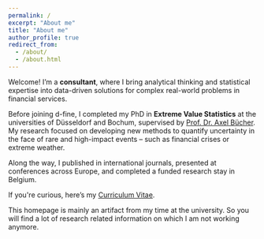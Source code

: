 ```yaml
---
permalink: /
excerpt: "About me"
title: "About me"
author_profile: true
redirect_from: 
  - /about/
  - /about.html
---
```

Welcome! I’m a **consultant**, where I bring analytical thinking and statistical expertise into data-driven solutions for complex real-world problems in financial services.

Before joining d-fine, I completed my PhD in **Extreme Value Statistics** at the universities of Düsseldorf and Bochum, supervised by [Prof. Dr. Axel Bücher](https://math.ruhr-uni-bochum.de/en/faculty/professorships/stochastics/group-buecher/staff/axel-buecher/).  
My research focused on developing new methods to quantify uncertainty in the face of rare and high-impact events – such as financial crises or extreme weather.  

Along the way, I published in international journals, presented at conferences across Europe, and completed a funded research stay in Belgium.

If you're curious, here’s my [Curriculum Vitae](https://torbenstaud.github.io/cv/).

This homepage is mainly an artifact from my time at the university. So you will find a lot of research related information on which I am not working anymore. 

<!-- Welcome! I’m a **consultant at d-fine**, where I bring analytical thinking and statistical expertise into data-driven solutions for complex real-world problems.

Before joining d-fine, I completed my PhD in **Extreme Value Statistics** at the universities of Düsseldorf and Bochum, supervised by [Prof. Dr. Axel Bücher](https://math.ruhr-uni-bochum.de/en/faculty/professorships/stochastics/group-buecher/staff/axel-buecher/).  
My research focused on developing new methods to quantify uncertainty in the face of rare and high-impact events – such as financial crises or extreme weather.  

Along the way, I published in international journals, presented at conferences across Europe, and completed a funded research stay in Belgium.

If you're curious, here’s my [Curriculum Vitae](https://torbenstaud.github.io/cv/).

This homepage is mainly an artifact from my time at the university. So you will find a lot of research related information on which I am not working anymore. -->

<!-- Welcome to my website. I am a post doctoral research assistant at the Chair of Mathematical Statistics, [Ruhr University Bochum](https://math.ruhr-uni-bochum.de/en/faculty/professorships/stochastics/group-buecher/) and together with my great mentor [Professor Dr. Axel Bücher](https://math.ruhr-uni-bochum.de/en/faculty/professorships/stochastics/group-buecher/staff/axel-buecher/) we form the task force working on [Statistical inference for extremes based on sliding block maxima](https://gepris.dfg.de/gepris/projekt/465665892) which is a DFG funded project. Furthermore, together with Professor Bücher and the outstanding [Professor Dr. Johan Segers](https://www.kuleuven.be/wieiswie/en/person/00019313) from the KU Leuven I am working on a project on [non-stationary extremes](https://research.kuleuven.be/portal/en/project/3E241012) important for climatological applications. The latter project was financially supported by the RUB Research School. 

My research interests include
------
1. Efficient Algorithms for Extreme Value Statistics
2. High Performance Computing in Applied Statistics
3. Resampling and Bootstrap Methods in non-standard settings
4. Extreme Value Statistics of (Non-)Stationary Time Series
5. Mathematical and Applied Statistics -->

